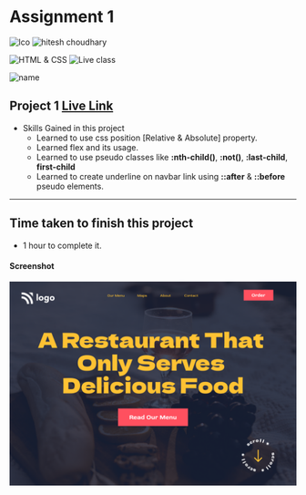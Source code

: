 # Assignment 1

![lco](https://img.shields.io/badge/iNeuron-LCO-green)
![hitesh choudhary](https://img.shields.io/badge/Hitesh--Choudhary-Full--stack--JS--bootcamp-red)

![HTML & CSS](https://img.shields.io/badge/HTML-CSS-orange)
![Live class](https://img.shields.io/badge/LIVE--CLASS-PROJECT--2-lightgrey)

![name](https://img.shields.io/badge/Satya--Narayan--Patra-Software--Developer-green)

## Project 1 [Live Link](https://live-project-02.netlify.app/)

-   Skills Gained in this project
    -   Learned to use css position [Relative & Absolute] property.
    -   Learned flex and its usage.
    -   Learned to use pseudo classes like **:nth-child()**, **:not()**, **:last-child**, **first-child**
    -   Learned to create underline on navbar link using **::after** & **::before** pseudo elements.

---

## Time taken to finish this project

-   1 hour to complete it.

#### Screenshot

![Desktop](./screenshot/2.png)